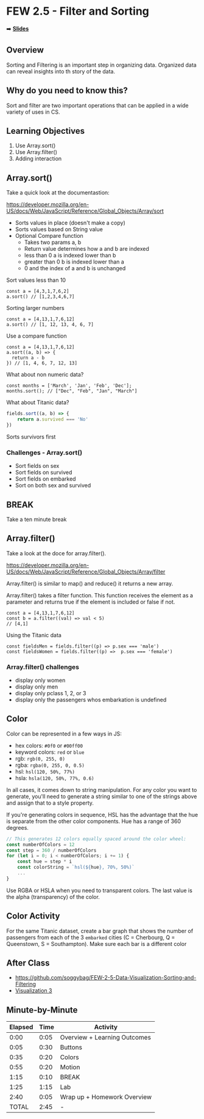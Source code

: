 
# FEW 2.5 - Filter and Sorting

<!-- Put a link to the slides so that students can find them -->

➡️ [**Slides**](https://make-school-courses.github.io/FEW-2.5-Data-Visualization-and-Web-Graphics/Slides/Lesson-3.html ':ignore')

<!-- > -->

## Overview

Sorting and Filtering is an important step in organizing data. Organized data can reveal insights into th story of the data. 

<!-- > -->

## Why do you need to know this?

Sort and filter are two important operations that can be applied in a wide variety of uses in CS. 

<!-- > -->

## Learning Objectives

1. Use Array.sort()
1. Use Array.filter()
1. Adding interaction

## Array.sort()

Take a quick look at the documentastion: 

https://developer.mozilla.org/en-US/docs/Web/JavaScript/Reference/Global_Objects/Array/sort

<!-- > -->

- Sorts values in place (doesn't make a copy)
- Sorts values based on String value
- Optional Compare function
    - Takes two params a, b
    - Return value determines how a and b are indexed
    - less than 0 a is indexed lower than b
    - greater than 0 b is indexed lower than a
    - 0 and the index of a and b is unchanged

<!-- > -->

Sort values less than 10 

```JS 
const a = [4,3,1,7,6,2]
a.sort() // [1,2,3,4,6,7]
```

<!-- > -->

Sorting larger numbers

```JS 
const a = [4,13,1,7,6,12]
a.sort() // [1, 12, 13, 4, 6, 7]
```

<!-- > -->

Use a compare function

```JS 
const a = [4,13,1,7,6,12]
a.sort((a, b) => {
  return a - b
}) // [1, 4, 6, 7, 12, 13]
```

<!-- > -->

What about non numeric data?

```JS
const months = ['March', 'Jan', 'Feb', 'Dec'];
months.sort(); // ["Dec", "Feb", "Jan", "March"]
```

<!-- > -->

What about Titanic data?

```js
fields.sort((a, b) => {
    return a.survived === 'No'
})
```

Sorts survivors first

<!-- > -->

### Challenges - Array.sort()

- Sort fields on sex
- Sort fields on survived
- Sort fields on embarked
- Sort on both sex and survived

<!-- > -->

<!-- .slide: data-background="#087CB8" -->
## BREAK

Take a ten minute break

<!-- > -->

## Array.filter()

Take a look at the doce for array.filter(). 

https://developer.mozilla.org/en-US/docs/Web/JavaScript/Reference/Global_Objects/Array/filter

<!-- > -->

Array.filter() is similar to map() and reduce() it returns a new array. 

Array.filter() takes a filter function. This function receives the element as a parameter and returns true if the element is included or false if not. 

<!-- > -->

```JS 
const a = [4,13,1,7,6,12]
const b = a.filter((val) => val < 5)
// [4,1]
```

<!-- > -->

Using the Titanic data

```JS
const fieldsMen = fields.filter((p) => p.sex === 'male')
const fieldsWomen = fields.filter((p) =>  p.sex === 'female')
```

<!-- > -->

### Array.filter() challenges 

- display only women
- display only men
- display only pclass 1, 2, or 3
- display only the passengers whos embarkation is undefined

<!-- > -->

## Color

Color can be represented in a few ways in JS:

- hex colors: `#0f0` or `#00ff00`
- keyword colors: `red` or `blue`
- rgb: `rgb(0, 255, 0)`
- rgba: `rgba(0, 255, 0, 0.5)`
- hsl: `hsl(120, 50%, 77%)`
- hsla: `hsla(120, 50%, 77%, 0.6)`

In all cases, it comes down to string manipulation. For any color you want to generate, you'll need to generate a string similar to one of the strings above and assign that to a style property.

If you're generating colors in sequence, HSL has the advantage that the hue is separate from the other color components. Hue has a range of 360 degrees.

```JavaScript
// This generates 12 colors equally spaced around the color wheel:
const numberOfColors = 12
const step = 360 / numberOfColors
for (let i = 0; i < numberOfColors; i += 1) {
    const hue = step * i
    const colorString = `hsl(${hue}, 70%, 50%)`
    ...
}
```

Use RGBA or HSLA when you need to transparent colors. The last value is the alpha (transparency) of the color.

<!-- > -->

## Color Activity

For the same Titanic dataset, create a bar graph that shows the number of passengers from each of the 3 `embarked` cities (C = Cherbourg, Q = Queenstown, S = Southampton). Make sure each bar is a different color

<!-- > -->

## After Class

- https://github.com/soggybag/FEW-2-5-Data-Visualization-Sorting-and-Filtering
- [Visualization 3](Assignments/Data-Visualization-3.md) 

<!-- > -->

## Minute-by-Minute

| **Elapsed** | **Time**  | **Activity**              |
| ----------- | --------- | ------------------------- |
| 0:00        | 0:05      | Overview + Learning Outcomes |
| 0:05        | 0:30      | Buttons |
| 0:35        | 0:20      | Colors |
| 0:55        | 0:20      | Motion |
| 1:15        | 0:10      | BREAK |
| 1:25        | 1:15      | Lab |
| 2:40        | 0:05      | Wrap up + Homework Overview |
| TOTAL       | 2:45      | - |
